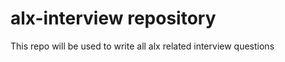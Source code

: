 alx-interview repository
========================
This repo will be used to write all alx related interview questions
